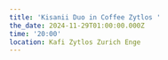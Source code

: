 ```yaml
---
title: 'Kisanii Duo in Coffee Zytlos '
the_date: 2024-11-29T01:00:00.000Z
time: '20:00'
location: Kafi Zytlos Zurich Enge
---
```


